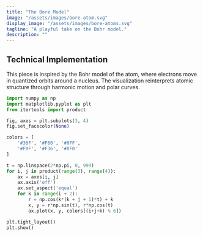 ```yaml
---
title: "The Bore Model"
image: "/assets/images/bore-atom.svg"
display_image: "/assets/images/bore-atoms.svg"
tagline: "A playful take on the Bohr model."
description: ""
---
```



## Technical Implementation
 This piece is inspired by the Bohr model of the atom, where electrons move in quantized orbits around a nucleus. The visualization reinterprets atomic structure through harmonic motion and polar curves.

```python
import numpy as np
import matplotlib.pyplot as plt
from itertools import product

fig, axes = plt.subplots(3, 4)
fig.set_facecolor(None)

colors = [
    '#36F', '#F60', '#0FF', 
    '#F0F', '#F36', '#0F0'
]

t = np.linspace(2*np.pi, 0, 999)
for i, j in product(range(3), range(4)):
    ax = axes[i, j]
    ax.axis('off')
    ax.set_aspect('equal')        
    for k in range(i + 2):
        r = np.cos(k*(k + j + 1)*t) + k
        x, y = r*np.sin(t), r*np.cos(t)
        ax.plot(x, y, colors[(i+j+k) % 6])

plt.tight_layout()
plt.show()
```
